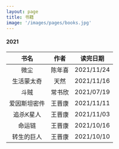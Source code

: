 ```yaml
---
layout: page
title: 书籍
image: '/images/pages/books.jpg'
---
```


#### 2021
<div style="align:center">

|                    书名                     |        作者        |  读完日期  |
| :-----------------------------------------: | :----------------: | :--------: |
|                    微尘                     |       陈年喜       | 2021/11/24 |
|                 生活蒙太奇                  |        天然        | 2021/11/16 |
|                    斗贼                     |       常书欣       | 2021/07/19 |
|      爱因斯坦密件                           |       王晋康       | 2021/11/11 |
|        追杀K星人                            |       王晋康       | 2021/11/03 |
|         命运链                              |       王晋康       | 2021/10/16 |
|       转生的巨人                            |       王晋康       | 2021/10/10 |
</div>